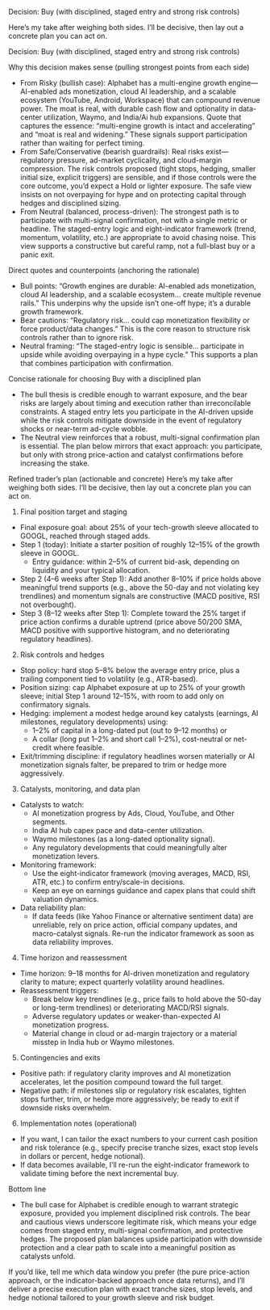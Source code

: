 Decision: Buy (with disciplined, staged entry and strong risk controls)

Here’s my take after weighing both sides. I’ll be decisive, then lay out a concrete plan you can act on.

Decision: Buy (with disciplined, staged entry and strong risk controls)

Why this decision makes sense (pulling strongest points from each side)
- From Risky (bullish case): Alphabet has a multi-engine growth engine—AI-enabled ads monetization, cloud AI leadership, and a scalable ecosystem (YouTube, Android, Workspace) that can compound revenue power. The moat is real, with durable cash flow and optionality in data-center utilization, Waymo, and India/Ai hub expansions. Quote that captures the essence: “multi-engine growth is intact and accelerating” and “moat is real and widening.” These signals support participation rather than waiting for perfect timing.
- From Safe/Conservative (bearish guardrails): Real risks exist—regulatory pressure, ad-market cyclicality, and cloud-margin compression. The risk controls proposed (tight stops, hedging, smaller initial size, explicit triggers) are sensible, and if those controls were the core outcome, you’d expect a Hold or lighter exposure. The safe view insists on not overpaying for hype and on protecting capital through hedges and disciplined sizing.
- From Neutral (balanced, process-driven): The strongest path is to participate with multi-signal confirmation, not with a single metric or headline. The staged-entry logic and eight-indicator framework (trend, momentum, volatility, etc.) are appropriate to avoid chasing noise. This view supports a constructive but careful ramp, not a full-blast buy or a panic exit.

Direct quotes and counterpoints (anchoring the rationale)
- Bull points: “Growth engines are durable: AI-enabled ads monetization, cloud AI leadership, and a scalable ecosystem… create multiple revenue rails.” This underpins why the upside isn’t one-off hype; it’s a durable growth framework.
- Bear cautions: “Regulatory risk… could cap monetization flexibility or force product/data changes.” This is the core reason to structure risk controls rather than to ignore risk.
- Neutral framing: “The staged-entry logic is sensible… participate in upside while avoiding overpaying in a hype cycle.” This supports a plan that combines participation with confirmation.

Concise rationale for choosing Buy with a disciplined plan
- The bull thesis is credible enough to warrant exposure, and the bear risks are largely about timing and execution rather than irreconcilable constraints. A staged entry lets you participate in the AI-driven upside while the risk controls mitigate downside in the event of regulatory shocks or near-term ad-cycle wobble.
- The Neutral view reinforces that a robust, multi-signal confirmation plan is essential. The plan below mirrors that exact approach: you participate, but only with strong price-action and catalyst confirmations before increasing the stake.

Refined trader’s plan (actionable and concrete)
Here’s my take after weighing both sides. I’ll be decisive, then lay out a concrete plan you can act on.

1) Final position target and staging
- Final exposure goal: about 25% of your tech-growth sleeve allocated to GOOGL, reached through staged adds.
- Step 1 (today): Initiate a starter position of roughly 12–15% of the growth sleeve in GOOGL.
  - Entry guidance: within 2–5% of current bid-ask, depending on liquidity and your typical allocation.
- Step 2 (4–6 weeks after Step 1): Add another 8–10% if price holds above meaningful trend supports (e.g., above the 50-day and not violating key trendlines) and momentum signals are constructive (MACD positive, RSI not overbought).
- Step 3 (8–12 weeks after Step 1): Complete toward the 25% target if price action confirms a durable uptrend (price above 50/200 SMA, MACD positive with supportive histogram, and no deteriorating regulatory headlines).

2) Risk controls and hedges
- Stop policy: hard stop 5–8% below the average entry price, plus a trailing component tied to volatility (e.g., ATR-based).
- Position sizing: cap Alphabet exposure at up to 25% of your growth sleeve; initial Step 1 around 12–15%, with room to add only on confirmatory signals.
- Hedging: implement a modest hedge around key catalysts (earnings, AI milestones, regulatory developments) using:
  - 1–2% of capital in a long-dated put (out to 9–12 months) or
  - A collar (long put 1–2% and short call 1–2%), cost-neutral or net-credit where feasible.
- Exit/trimming discipline: if regulatory headlines worsen materially or AI monetization signals falter, be prepared to trim or hedge more aggressively.

3) Catalysts, monitoring, and data plan
- Catalysts to watch:
  - AI monetization progress by Ads, Cloud, YouTube, and Other segments.
  - India AI hub capex pace and data-center utilization.
  - Waymo milestones (as a long-dated optionality signal).
  - Any regulatory developments that could meaningfully alter monetization levers.
- Monitoring framework:
  - Use the eight-indicator framework (moving averages, MACD, RSI, ATR, etc.) to confirm entry/scale-in decisions.
  - Keep an eye on earnings guidance and capex plans that could shift valuation dynamics.
- Data reliability plan:
  - If data feeds (like Yahoo Finance or alternative sentiment data) are unreliable, rely on price action, official company updates, and macro-catalyst signals. Re-run the indicator framework as soon as data reliability improves.

4) Time horizon and reassessment
- Time horizon: 9–18 months for AI-driven monetization and regulatory clarity to mature; expect quarterly volatility around headlines.
- Reassessment triggers: 
  - Break below key trendlines (e.g., price fails to hold above the 50-day or long-term trendlines) or deteriorating MACD/RSI signals.
  - Adverse regulatory updates or weaker-than-expected AI monetization progress.
  - Material change in cloud or ad-margin trajectory or a material misstep in India hub or Waymo milestones.

5) Contingencies and exits
- Positive path: if regulatory clarity improves and AI monetization accelerates, let the position compound toward the full target.
- Negative path: if milestones slip or regulatory risk escalates, tighten stops further, trim, or hedge more aggressively; be ready to exit if downside risks overwhelm.

6) Implementation notes (operational)
- If you want, I can tailor the exact numbers to your current cash position and risk tolerance (e.g., specify precise tranche sizes, exact stop levels in dollars or percent, hedge notional).
- If data becomes available, I’ll re-run the eight-indicator framework to validate timing before the next incremental buy.

Bottom line
- The bull case for Alphabet is credible enough to warrant strategic exposure, provided you implement disciplined risk controls. The bear and cautious views underscore legitimate risk, which means your edge comes from staged entry, multi-signal confirmation, and protective hedges. The proposed plan balances upside participation with downside protection and a clear path to scale into a meaningful position as catalysts unfold.

If you’d like, tell me which data window you prefer (the pure price-action approach, or the indicator-backed approach once data returns), and I’ll deliver a precise execution plan with exact tranche sizes, stop levels, and hedge notional tailored to your growth sleeve and risk budget.